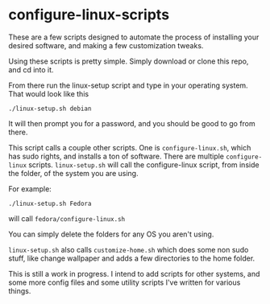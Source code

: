 # configure-linux-scripts

These are a few scripts designed to automate the process of installing your desired software, and making a few customization tweaks.

Using these scripts is pretty simple. Simply download or clone this repo, and cd into it.

From there run the linux-setup script and type in your operating system. That would look like this
```
./linux-setup.sh debian
```
It will then prompt you for a password, and you should be good to go from there.

This script calls a couple other scripts. One is `configure-linux.sh`, which has sudo rights, and installs a ton of software. There are multiple `configure-linux` scripts. `linux-setup.sh` will call the configure-linux script, from inside the folder, of the system you are using. 

For example:
```
./linux-setup.sh Fedora
```
will call `fedora/configure-linux.sh`

You can simply delete the folders for any OS you aren't using.

`linux-setup.sh` also calls `customize-home.sh` which does some non sudo stuff, like change wallpaper and adds a few directories to the home folder.

This is still a work in progress. I intend to add scripts for other systems, and some more config files and some utility scripts I've written for various things.
